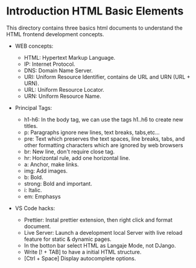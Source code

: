 # Introduction HTML Basic Elements

This directory contains three basics html documents to understand the HTML frontend development concepts.

* WEB concepts:

	- HTML: Hypertext Markup Language.
	- IP:   Internet Protocol.
	- DNS:  Domain Name Server.
	- URI:  Uniform Resource Identifier, contains de URL and URN (URL + URN).
	- URL:  Uniform Resource Locator.
	- URN:  Uniform Resource Name.


* Principal Tags:

	- h1-h6: In the body tag, we can use the tags h1..h6 to create new titles.
	- p: Paragraphs ignore new lines, text breaks, tabs,etc...
	- pre: Text which preserves the text spaces, line breaks, tabs, and other formatting characters which are ignored by web browsers
	- br: New line, don't require close tag.
	- hr: Horizontal rule, add one horizontal line.
	- a: Anchor, make links.
	- img: Add images.
	- b: Bold.
	- strong: Bold and important.
	- i: Italic.
	- em: Emphasys

* VS Code hacks:
	- Prettier: Instal prettier extension, then right click and format document.
	- Live Server: Launch a development local Server with live reload feature for static & dynamic pages.
	- In the botton bar select HTML as Langaje Mode, not DJango.
	- Write [! + TAB] to have a initial HTML structure.
	- [Ctrl + Space] Display autocomplete options.
